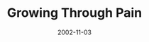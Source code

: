 ---
layout: music 
title: "Growing Through Pain"
series: "The Art of Growth"
date: 2002-11-03 
description: "There is an art to growth. Learn to grow up and not just old."
audio: "http://s3.amazonaws.com/crossroadsaudiomessages/Growing+Through+Pain.mp3"
audio-duration: "35:23"
src: "http://www.crossroads.net/players/media/mediumHz/DefaultVideoImage.jpg"
---